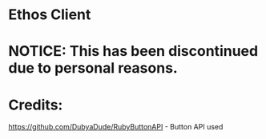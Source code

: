 # Ethos Client
# NOTICE: This has been discontinued due to personal reasons.

# Credits: <br />
https://github.com/DubyaDude/RubyButtonAPI - Button API used
